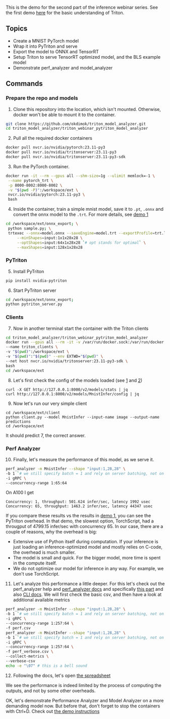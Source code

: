 This is the demo for the second part of the inference webinar series. See the first demo [here](../triton_webinar/README.md) for the basic understanding of Triton.

## Topics
* Create a MNIST PyTorch model
* Wrap it into PyTriton and serve
* Export the model to ONNX and TensorRT 
* Setup Triton to serve TensorRT optimized model, and the BLS example model
* Demonstrate perf_analyzer and model_analyzer


## Commands

### Prepare the repo and models
1. Clone this repository into the location, which isn't mounted. Otherwise, docker won't be able to mount it to the container.
```bash
git clone https://github.com/okdimok/triton_model_analyzer.git
cd triton_model_analyzer/triton_webinar_pytriton_model_analyzer
```

2. Pull all the required docker containers
```bash
docker pull nvcr.io/nvidia/pytorch:23.11-py3 
docker pull nvcr.io/nvidia/tritonserver:23.11-py3 
docker pull nvcr.io/nvidia/tritonserver:23.11-py3-sdk 
```

3. Run the PyTorch container.
```bash
docker run -it --rm --gpus all --shm-size=1g --ulimit memlock=-1 \
 --name pytorch_trt \
 -p 8000-8002:8000-8002 \
 -v "$(pwd -P)":/workspace/ext \
 nvcr.io/nvidia/pytorch:23.11-py3 \
 bash
```

4. Inside the container, train a simple mnist model, save it to `.pt`, `.onnx` and convert the onnx model to the `.trt`. For more details, see [demo 1](../triton_webinar/README.md)
```bash
cd /workspace/ext/onnx_export; \
 python sample.py; \
 trtexec --onnx=model.onnx --saveEngine=model.trt --exportProfile=trt.log \
     --minShapes=input:1x1x28x28 \
     --optShapes=input:64x1x28x28 `# opt stands for optimal` \
     --maxShapes=input:128x1x28x28
```
### PyTriton 
5. Install PyTriton
```bash
pip install nvidia-pytriton
```

6. Start PyTriton server
```bash
cd /workspace/ext/onnx_export;
python pytriton_server.py
```

### Clients

7. Now in another terminal start the container with the Triton clients
```bash
cd triton_model_analyzer/triton_webinar_pytriton_model_analyzer
docker run --gpus all --rm -it -v /var/run/docker.sock:/var/run/docker.sock \
--name triton_clients \
-v "$(pwd)":/workspace/ext \
-v "$(pwd)":"$(pwd)" --env EXTWD="$(pwd)" \
--net host nvcr.io/nvidia/tritonserver:23.11-py3-sdk \
bash
cd /workspace/ext
```

8. Let's first check the config of the models loaded (see [1](https://github.com/triton-inference-server/server/blob/main/docs/protocol/extension_model_repository.md) and [2](https://github.com/triton-inference-server/server/blob/main/docs/protocol/extension_model_configuration.md))
```
curl -X GET http://127.0.0.1:8000/v2/models/stats | jq
curl http://127.0.0.1:8000/v2/models/MnistInfer/config | jq
```

9. Now let's run our very simple client
```
cd /workspace/ext/client
python client.py --model MnistInfer --input-name image --output-name predictions
cd /workspace/ext
```

It should predict 7, the correct answer.

### Perf Analyzer
10. Finally, let's measure the performance of this model, as we serve it.
```bash
perf_analyzer -m MnistInfer --shape "input:1,28,28" \
-b 1 `# we still specify batch = 1 and rely on server batching, not on the client one` \
-i gRPC \
--concurrency-range 1:65:64
```

On A100 I get
```
Concurrency: 1, throughput: 501.624 infer/sec, latency 1992 usec
Concurrency: 65, throughput: 1463.2 infer/sec, latency 44347 usec
```

If you compare these results vs the results in [demo 1](../triton_webinar/README.md), you can see the PyTriton overhead. In that demo, the slowest option, TorchScript, had a througput of 4799.15 infer/sec with concurrency 65. In our case, there are a couple of reasons, why the overhead is big:

* Extensive use of Python itself during computation. If your inference is just loading an inference-optimized model and mostly relies on C-code, the overhead is much smaller.
* The model is small and quick. For the bigger model, more time is spent in the compute itself.
* We do not optimize our model for inference in any way. For example, we don't use TorchScript.

11. Let's analyze this performance a little deeper. For this let's check out the perf_analyzer help and [perf_analyzer docs](https://github.com/triton-inference-server/client/blob/main/src/c++/perf_analyzer/README.md) and specifically [this part](https://github.com/triton-inference-server/client/blob/main/src/c%2B%2B/perf_analyzer/docs/measurements_metrics.md#visualizing-latency-vs-throughput) and also [CLI docs](https://github.com/triton-inference-server/client/blob/main/src/c%2B%2B/perf_analyzer/docs/cli.md). We will first check the basic csv, and then have a look at additional available metrics
```bash
perf_analyzer -m MnistInfer --shape "input:1,28,28" \
-b 1 `# we still specify batch = 1 and rely on server batching, not on the client one` \
-i gRPC \
--concurrency-range 1:257:64 \
-f perf.csv 
perf_analyzer -m MnistInfer --shape "input:1,28,28" \
-b 1 `# we still specify batch = 1 and rely on server batching, not on the client one` \
-i gRPC \
--concurrency-range 1:257:64 \
-f perf_verbose.csv \
--collect-metrics \
--verbose-csv
echo -e "\07" # this is a bell sound
```

12. Following the docs, let's open [the spreadsheet](https://docs.google.com/spreadsheets/d/1S8h0bWBBElHUoLd2SOvQPzZzRiQ55xjyqodm_9ireiw)

We see the performance is indeed limited by the process of computing the outputs, and not by some other overheads. 

OK, let's demonstrate Performance Analyzer and Model Analyzer on a more demanding model now. 
But before that, don't forget to stop the containers with Ctrl+D.
Check out [the demo instructions](/model_analysis_public_en.ipynb)



















